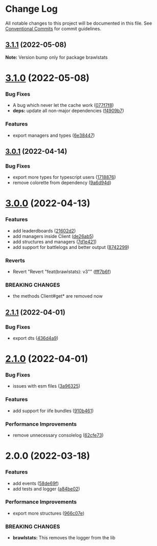 # Change Log

All notable changes to this project will be documented in this file.
See [Conventional Commits](https://conventionalcommits.org) for commit guidelines.

## [3.1.1](https://github.com/SpecteraLabs/npm-packages/compare/brawlstats@3.1.0...brawlstats@3.1.1) (2022-05-08)

**Note:** Version bump only for package brawlstats





# [3.1.0](https://github.com/SpecteraLabs/npm-packages/compare/brawlstats@3.0.1...brawlstats@3.1.0) (2022-05-08)


### Bug Fixes

* A bug which never let the cache work ([077f7f8](https://github.com/SpecteraLabs/npm-packages/commit/077f7f8a6b37edcf42f157feeb380a216674a7c9))
* **deps:** update all non-major dependencies ([f4909b7](https://github.com/SpecteraLabs/npm-packages/commit/f4909b70c44899dbbb802714434db4b48cc7b288))


### Features

* export managers and types ([6e38447](https://github.com/SpecteraLabs/npm-packages/commit/6e38447aa5099e9739562ecd0495d4ddc4795de9))





## [3.0.1](https://github.com/SpecteraLabs/npm-packages/compare/brawlstats@3.0.0...brawlstats@3.0.1) (2022-04-14)


### Bug Fixes

* export more types for typescript users ([1718876](https://github.com/SpecteraLabs/npm-packages/commit/17188769a58397c82018e54dacb2dac2d0c952b9))
* remove colorette from dependency ([9a6d94d](https://github.com/SpecteraLabs/npm-packages/commit/9a6d94d3384e45f50020472ace61798dfd33f0b3))





# [3.0.0](https://github.com/SpecteraLabs/npm-packages/compare/brawlstats@2.1.1...brawlstats@3.0.0) (2022-04-13)


### Features

* add leaderdboards ([21602d2](https://github.com/SpecteraLabs/npm-packages/commit/21602d210e46e0c3104853b33b2e57e87df51502))
* add managers inside Client ([de26ab5](https://github.com/SpecteraLabs/npm-packages/commit/de26ab5d1d0a014fe7a5125b74ea1f59a75511c9))
* add structures and managers ([7d1e421](https://github.com/SpecteraLabs/npm-packages/commit/7d1e421b5cd1c8ae94a02ee9472f756028cc809c))
* add support for battlelogs and better output ([8742299](https://github.com/SpecteraLabs/npm-packages/commit/87422996d4c0f6516f2598ef1337a3759e4ba3f3))


### Reverts

* Revert "Revert "feat(brawlstats): v3"" ([fff7b6f](https://github.com/SpecteraLabs/npm-packages/commit/fff7b6f7e872a779a132e393a2d7d698c4ee20cf))


### BREAKING CHANGES

* the methods Client#get* are removed now





## [2.1.1](https://github.com/SpecteraLabs/brawlstats/compare/brawlstats@2.1.0...brawlstats@2.1.1) (2022-04-01)


### Bug Fixes

* export dts ([436d4a9](https://github.com/SpecteraLabs/brawlstats/commit/436d4a908e07a76f04db513769e24013b6bfa987))





# [2.1.0](https://github.com/SpecteraLabs/brawlstats/compare/brawlstats@2.0.0...brawlstats@2.1.0) (2022-04-01)


### Bug Fixes

* issues with esm files ([3a96325](https://github.com/SpecteraLabs/brawlstats/commit/3a96325ac80a5cd2e01e22c735f8559111be5231))


### Features

* add support for iife bundles ([910b461](https://github.com/SpecteraLabs/brawlstats/commit/910b4619d907b1381ca35ab964f2d933c51431da))


### Performance Improvements

* remove unnecessary consolelog ([62cfe73](https://github.com/SpecteraLabs/brawlstats/commit/62cfe7306f211f62aaebe42e41ac64b385568734))





# 2.0.0 (2022-03-18)


### Features

* add events ([58de69f](https://github.com/SpecteraLabs/brawlstats/commit/58de69f1fc94e565fabd2c81ab1d4ca3dc3ac460))
* add tests and logger ([a84be02](https://github.com/SpecteraLabs/brawlstats/commit/a84be02ed8b7f8bd5e15b790778f25bbc7375708))


### Performance Improvements

* export more structures ([966c07e](https://github.com/SpecteraLabs/brawlstats/commit/966c07edbccdd790977a896fdc21cb9de34a8004))


### BREAKING CHANGES

* **brawlstats:** This removes the logger from the lib
